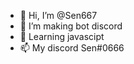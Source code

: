 - 👋 Hi, I’m @Sen667
- 👀 I’m making bot discord
- 🌱 Learning javascipt
- 📫 My discord Sen#0666
<!---
Sen667/Sen667 is a ✨ special ✨ repository because its `README.md` (this file) appears on your GitHub profile.
You can click the Preview link to take a look at your changes.
--->
